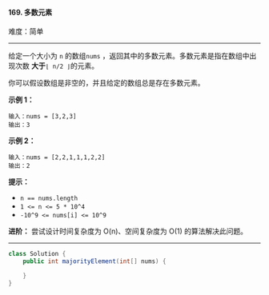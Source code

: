 #### 169. 多数元素

难度：简单

---

给定一个大小为 `n` 的数组`nums` ，返回其中的多数元素。多数元素是指在数组中出现次数  **大于**`⌊ n/2 ⌋`的元素。

你可以假设数组是非空的，并且给定的数组总是存在多数元素。

**示例 1：**

```
输入：nums = [3,2,3]
输出：3
```

**示例 2：**

```
输入：nums = [2,2,1,1,1,2,2]
输出：2
```

**提示：**

* `n == nums.length`
* `1 <= n <= 5 * 10^4`
* `-10^9 <= nums[i] <= 10^9`

**进阶：** 尝试设计时间复杂度为 O(n)、空间复杂度为 O(1) 的算法解决此问题。

---

```Java
class Solution {
    public int majorityElement(int[] nums) {

    }
}
```